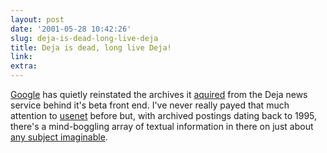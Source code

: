 ```yaml
---
layout: post
date: '2001-05-28 10:42:26'
slug: deja-is-dead-long-live-deja
title: Deja is dead, long live Deja!
link: 
extra: 
---
```


[Google](http://www.google.com) has quietly reinstated the archives it [aquired](http://www.google.com/press/pressrel/pressrelease48.html) from the Deja news service behind it's beta front end. I've never really payed that much attention to [usenet](http://tuxedo.org/jargon/html/entry/Usenet.html) before but, with archived postings dating back to 1995,  there's a mind-boggling array of textual information in there on just about [any subject imaginable](http://groups.google.com).